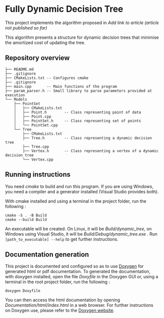 # Fully Dynamic Decision Tree

This project implements the algorithm proposed in *Add link to article (article not published so far)*

This algorithm presents a structure for dynamic decision trees that minimise the amortized cost of updating the tree.

## Repository overview

```
├── README.md
├── .gitignore
├── CMakeLists.txt -- Configures cmake
├── .gitignore
├── main.cpp       -- Main functions of the program
├── param_parser.h -- Small library to parse parameters provided at execution
└── Models
    ├── PointSet
	│   ├── CMakeLists.txt
	│   ├── Point.h        -- Class representing point of data
	│   ├── Point.cpp
	│   ├── PointSet.h     -- Class representing set of points
	│   └── PointSet.cpp
    └── Tree
	    ├── CMakeLists.txt
	    ├── Tree.h         -- Class representing a dynamic decision tree
	    ├── Tree.cpp
	    ├── Vertex.h       -- Class representing a vertex of a dynamic decision tree
	    └── Vertex.cpp
```

## Running instructions

You need *cmake* to build and run this program. If you are using Windows, you need a compiler and a generator installed (Visual Studio provides both).

With cmake installed and using a terminal in the project folder, run the following :

```
cmake -S . -B Build
cmake --build Build
```

An executable will be created. On Linux, it will be *Build/dynamic_tree*, on Windows using Visual Studio, it will be *Build/Debug/dynamic_tree.exe* . Run `[path_to_executable] --help` to get further instructions.

## Documentation generation

This project is documented and configured so as to use [Doxygen](https://www.doxygen.nl/index.html) for generated html or pdf documentation. To generated the documentation, with doxygen installed, open the file *Doxyfile* in the Doxygen GUI or, using a terminal in the root project folder, run the following :

```
doxygen Doxyfile
```

You can then access the html documentation by opening *Documentation/html/index.html* in a web browser. For further instructions on Doxygen use, please refer to the [Doxygen website](https://www.doxygen.nl/index.html).